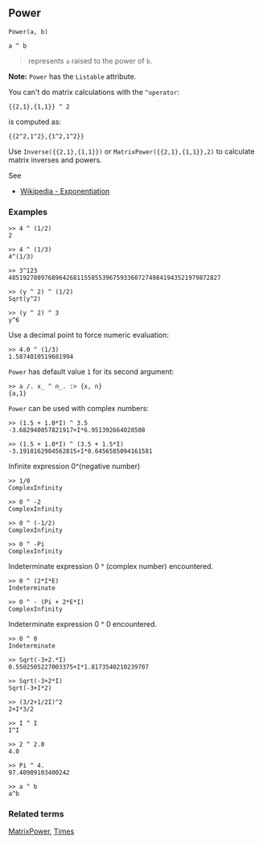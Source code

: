 ## Power

```
Power(a, b)  

a ^ b
```

> represents `a` raised to the power of `b`.
	
	
**Note:** `Power` has the `Listable` attribute.

You can't do matrix calculations with the `^operator`:

```
{{2,1},{1,1}} ^ 2
```

is computed as:

```
{{2^2,1^2},{1^2,1^2}}
```

Use `Inverse({{2,1},{1,1}})` or `MatrixPower({{2,1},{1,1}},2)` to calculate matrix inverses and powers.

See
* [Wikipedia - Exponentiation](https://en.wikipedia.org/wiki/Exponentiation)

### Examples
 
```
>> 4 ^ (1/2)
2
 
>> 4 ^ (1/3)
4^(1/3)
 
>> 3^123
48519278097689642681155855396759336072749841943521979872827
 
>> (y ^ 2) ^ (1/2)
Sqrt(y^2)
 
>> (y ^ 2) ^ 3
y^6
```

Use a decimal point to force numeric evaluation:

```
>> 4.0 ^ (1/3)
1.5874010519681994
```

`Power` has default value `1` for its second argument:

```
>> a /. x_ ^ n_. :> {x, n}
{a,1}
```

`Power` can be used with complex numbers:

```
>> (1.5 + 1.0*I) ^ 3.5
-3.682940057821917+I*6.951392664028508
 
>> (1.5 + 1.0*I) ^ (3.5 + 1.5*I)
-3.1918162904562815+I*0.6456585094161581
```

Infinite expression 0^(negative number)

```
>> 1/0 
ComplexInfinity

>> 0 ^ -2
ComplexInfinity

>> 0 ^ (-1/2)
ComplexInfinity

>> 0 ^ -Pi
ComplexInfinity
```

Indeterminate expression 0 ^ (complex number) encountered.

```
>> 0 ^ (2*I*E)
Indeterminate
 
>> 0 ^ - (Pi + 2*E*I)
ComplexInfinity
```

Indeterminate expression 0 ^ 0 encountered.

```
>> 0 ^ 0
Indeterminate

>> Sqrt(-3+2.*I)
0.5502505227003375+I*1.8173540210239707
 
>> Sqrt(-3+2*I)
Sqrt(-3+I*2) 
 
>> (3/2+1/2I)^2
2+I*3/2
 
>> I ^ I
I^I
 
>> 2 ^ 2.0
4.0
 
>> Pi ^ 4.
97.40909103400242
 
>> a ^ b
a^b
```
 
### Related terms 
[MatrixPower](MatrixPower.md), [Times](Times.md)
